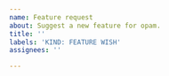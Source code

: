 ```yaml
---
name: Feature request
about: Suggest a new feature for opam.
title: ''
labels: 'KIND: FEATURE WISH'
assignees: ''

---
```

<!--
Welcome to the opam issue tracker!

Share with us you feature request, the need and  its origin.
-->
